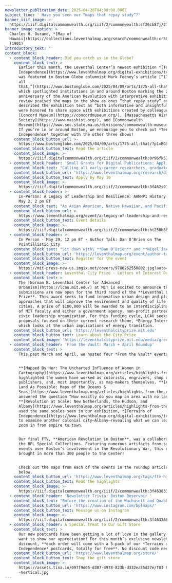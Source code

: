 ```yaml
---
newsletter_publication_date: 2025-04-28T04:00:00.000Z
subject_line: ' Have you seen our “maps that repay study”?'
banner_iiif_image: >-
  https://iiif.digitalcommonwealth.org/iiif/2/commonwealth:sf26cb87j/275,2388,2341,683/1600,/0/default.jpg
banner_image_caption: >
  Charles H. Ourand, *[Map of
  Hawaii](https://collections.leventhalmap.org/search/commonwealth:cr56r708p)*
  (1901)
introductory_text: ''
content_block:
  - content_block_header: Did you catch us in the Globe?
    content_block_text: >
      Earlier this month, the Leventhal Center’s newest exhibition *[Terrains of
      Independence](https://www.leventhalmap.org/digital-exhibitions/terrains-of-independence/)*
      was featured in Boston Globe columnist Mark Feeney’s article [“1775 and
      all
      that,”](https://www.bostonglobe.com/2025/04/09/arts/1775-all-that/?p1=BGSearch_Overlay_Results)
      which spotlighted institutions in and around Boston marking the 250th
      anniversary of the American Revolution with interpretive exhibitions. His
      review praised the maps in the show as ones “that repay study” and
      described the exhibition text as “both informative and insightful.” We
      were honored to share space with exhibitions created by colleagues at the
      [Concord Museum](https://concordmuseum.org/), [Massachusetts Historical
      Society](https://www.masshist.org/), and [Commonwealth
      Museum](https://www.sec.state.ma.us/divisions/commonwealth-museum/commonwealth-museum.htm).
      If you’re in or around Boston, we encourage you to check out *Terrains of
      Independence* together with the other three shows!
    content_block_button_url: >-
      https://www.bostonglobe.com/2025/04/09/arts/1775-all-that/?p1=BGSearch_Overlay_Results
    content_block_button_text: Read the article
    content_block_image: >-
      https://iiif.digitalcommonwealth.org/iiif/2/commonwealth:0r96fk575/207,166,5114,4453/1200,/0/default.jpg
  - content_block_header: 'Small Grants for Digital Publications: Applications Due May 19'
    content_block_text: "Calling all early-career researchers, graduate students, and scholars! The deadline for our\_**Small Grants Fund for Early Career Digital Publications**\_is **May 19** for grant awards in the 2025–2026 academic year. The Small Grants program supports early career scholars through the process of producing a publication for general audiences in a digital format. The program is designed to catalyze creative projects which utilize a digital medium to present scholarly work through engaging, accessible, and experimental communicative modalities. Read about a past cohort of Small Grant awardees [here](https://www.leventhalmap.org/articles/small-grants-2024/).\n"
    content_block_button_url: 'https://www.leventhalmap.org/research/digital-publication-small-grants/'
    content_block_button_text: Apply by May 19
    content_block_image: >-
      https://iiif.digitalcommonwealth.org/iiif/2/commonwealth:3f462s91s/5482,2136,3520,4750/1200,/0/default.jpg
  - content_block_header: >-
      In-Person: A Legacy of Leadership and Resilience: AANHPI History Month ·
      May 2, 2 pm ET
    content_block_text: "As Asian American, Native Hawaiian, and Pacific Islander (AANHPI) Heritage Month begins, this\_*From The Vault*\_will examine the ways maps can support and inform Asian, Native Hawaiian, and Pacific Islander history across the globe and examine what it means for a map to be truly representative of any particular place and its people.\n\nThis free showing will be hosted **Friday, May 2** in the Leventhal Map & Education Center with a staff member available to answer questions. Drop in any time between 2:00 pm - 4:00 pm. No reservation is required!\n"
    content_block_button_url: >-
      https://www.leventhalmap.org/event/a-legacy-of-leadership-and-resilience-aanhpi-history-month-from-the-vault-collections-showing/
    content_block_button_text: Event details
    content_block_image: >-
      https://iiif.digitalcommonwealth.org/iiif/2/commonwealth:ht250b888/2886,243,4150,7154/,1600/0/default.jpg
  - content_block_header: >-
      In Person · May 29, 12 pm ET · Author Talk: Dan O'Brien on The
      Pointillistic City
    content_block_text: "Sit down with\_**Dan O'Brien** and **Nigel Jacob** for a conversation on O'Brien’s newly-released book,\_*[The Pointillistic City](https://mitpress.mit.edu/9780262550802/the-pointillistic-city/)*. This talk is\_free, open to the public, and will be held in person at the\_Central Library in Copley Square. **Lunch will be served and registration is required to attend.**\n\nDr.\_Dan\_O’Brien\_is Professor of Public Policy and Urban Affairs and Criminology\_and Criminal Justice at Northeastern University and Director of the Boston Area Research Initiative (BARI). His research focuses on equity in urban neighborhoods, including crime, environmental justice, and more. His three books,\_including *The Pointillistic City*, demonstrate the value of integrating data-driven science with community-oriented policy and practice.\n"
    content_block_button_url: 'https://leventhalmap.org/event/author-talk-dan-obrien-pointillistic-city/'
    content_block_button_text: Register for the event
    content_block_image: >-
      https://mit-press-new-us.imgix.net/covers/9780262550802.jpg?auto=format&w=298
  - content_block_header: Leventhal City Prize · Letters of Interest Due May 23
    content_block_text: >
      The [Norman B. Leventhal Center for Advanced
      Urbanism](https://lcau.mit.edu/) at MIT is excited to announce that
      submissions are now open for the third round of the **Leventhal City
      Prize**. This award seeks to fund innovative urban design and planning
      approaches that will improve the environment and quality of life in
      cities. A prize of $100,000 will be awarded to an interdisciplinary team
      of MIT faculty and either a government agency, non-profit partner, or
      civic leadership organization. For this funding cycle, LCAU seeks
      proposals focused on their current research theme, *Energy Intersections*,
      which looks at the urban implications of energy transition.
    content_block_button_url: 'https://leventhalcityprize.mit.edu'
    content_block_button_text: Learn about the City Prize
    content_block_image: 'https://leventhalcityprize.mit.edu/media/greenway.jpg'
  - content_block_header: 'From the Vault: March + April Roundup'
    content_block_text: >
      This past March and April, we hosted four *From the Vault* events.


      **[Mapped By Her: The Uncharted Influence of Women in
      Cartography](https://www.leventhalmap.org/articles/highlights-from-the-vault-mapped-by-her/)**
      highlighted the women have worked as colorists, engravers, shop owners,
      publishers, and, most importantly, as map-makers themselves. **[As Little
      Land As Possible: Maps of the Oceans &
      Seas](https://www.leventhalmap.org/articles/highlights-from-the-vault-as-little-land-as-possible-maps-of-the-oceans-seas/)**
      answered the question “How exactly do you map an area with no land?”
      **[Revolution at Scale: New Netherlands, the Hudson, and
      Albany](https://www.leventhalmap.org/articles/highlights-from-the-vault-revolution-at-scale-new-netherlands-the-hudson-and-albany/)**
      used the same scales seen in our exhibition, *[Terrains of
      Independence](https://www.leventhalmap.org/digital-exhibitions/terrains-of-independence/)*,
      to examine another colonial city—Albany—revealing what we can learn as we
      zoom in from empire to town.


      Our final FTV, **American Revolution in Boston**, was a collaboration with
      the BPL Special Collections. Featuring numerous artifacts from several
      events over Boston’s involvement in the Revolutionary War, this event
      brought in more than 300 people to the Center!


      Check out the maps from each of the events in the roundup articles linked
      below.
    content_block_button_url: 'https://www.leventhalmap.org/tags/ftv-highlights/'
    content_block_button_text: Read the highlights
    content_block_image: >-
      https://iiif.digitalcommonwealth.org/iiif/2/commonwealth:3f463833z/2838,675,4583,7783/,1600/0/default.jpg
  - content_block_header: 'Newsletter Trivia: Boston Reservoir '
    content_block_text: "Before the creation of the Wachusett and Quabbin Reservoirs, which now supply drinking water to much of eastern Massachusetts, Boston had a reservoir that operated from 1849 to 1876 and supplied 2.6 million gallons of water to residents, before it was later replaced by the expansion of an important government building. In which historic neighborhood was this reservoir located?\n\n* The West End\n* Dorchester Heights\n* Beacon Hill\n* Back Bay\n\nThe answer to last newsletter’s question about what was the name of the town Paul Revere rode through before it became “Arlington” in 1867 was **Menotomy**.\n\nCorrect answers will be included in a random draw—the winner will receive the next three\_[Map of the Month club](https://www.leventhalmap.org/donate/map-of-the-month/)\_postcards for free.\_***Congratulations to our last winner, Gretchen!*** In order to enter, make sure you follow us on [Bluesky](https://bsky.app/profile/bplmaps.bsky.social),\_[Instagram](https://www.instagram.com/bplmaps/)\_or\_[Facebook](https://www.facebook.com/bplmaps)\_and direct message or email us the answer to the following question. We’ll accept answers until **May 5 at 9 am ET**.\n"
    content_block_button_url: 'https://www.instagram.com/bplmaps/'
    content_block_button_text: Message us on Instagram
    content_block_image: >-
      https://iiif.digitalcommonwealth.org/iiif/2/commonwealth:3f463366g/4519,31,4238,7671/,1600/0/default.jpg
  - content_block_header: A Special Treat to Our Gift Store
    content_block_text: >
      Our new postcards have been getting a lot of love in the gallery and we
      want to show our appreciation! For this month’s exclusive newsletter
      discount, **each order will come with a 5-pack of our *Terrains of
      Independence* postcards, totally for free**. No discount code needed.
    content_block_button_url: 'https://www.leventhalmap.org/store/'
    content_block_button_text: Shop the gift store
    content_block_image: >-
      https://assets.tina.io/097f9d05-d307-4978-823b-d332ea55d27e/TOI Postcards
      -Vertical.jpg
---
```


